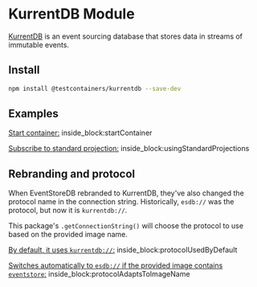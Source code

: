 # KurrentDB Module

[KurrentDB](https://kurrent.io) is an event sourcing database that stores data in streams of immutable events.

## Install

```bash
npm install @testcontainers/kurrentdb --save-dev
```

## Examples

<!--codeinclude-->
[Start container:](../../packages/modules/kurrentdb/src/kurrentdb-container.test.ts) inside_block:startContainer
<!--/codeinclude-->

<!--codeinclude-->
[Subscribe to standard projection:](../../packages/modules/kurrentdb/src/kurrentdb-container.test.ts) inside_block:usingStandardProjections
<!--/codeinclude-->

## Rebranding and protocol

When EventStoreDB rebranded to KurrentDB, they've also changed the protocol name in the connection string.
Historically, `esdb://` was the protocol, but now it is `kurrentdb://`.

This package's `.getConnectionString()` will choose the protocol to use based on the provided image name.

<!--codeinclude-->
[By default, it uses `kurrentdb://`:](../../packages/modules/kurrentdb/src/kurrentdb-container.test.ts) inside_block:protocolUsedByDefault
<!--/codeinclude-->

<!--codeinclude-->
[Switches automatically to `esdb://` if the provided image contains `eventstore`:](../../packages/modules/kurrentdb/src/kurrentdb-container.test.ts) inside_block:protocolAdaptsToImageName
<!--/codeinclude-->